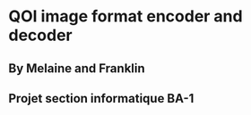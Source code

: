 # QOI image format encoder and decoder
## By Melaine and Franklin

## Projet section informatique BA-1